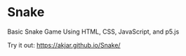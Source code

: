 # Snake
Basic Snake Game Using HTML, CSS, JavaScript, and p5.js

Try it out: https://akjar.github.io/Snake/
